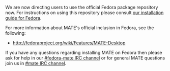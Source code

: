 <!--
.. link:
.. description:
.. tags: Fedora
.. date: 2012-11-10 20:51:28
.. title: MATE package repository for Fedora
.. slug: 2012-11-10-mate-package-repository-for-fedora
.. author: Steve Zesch
-->

We are now directing users to use the official Fedora package repository now.
For instructions on using this repository please consult [our installation
guide for Fedora](http://wiki.mate-desktop.org/download#fedora).

For more information about MATE's official inclusion in Fedora, see the following:
 
  * <http://fedoraproject.org/wiki/Features/MATE-Desktop>

If you have any questions regarding installing MATE on Fedora then please ask
for help in our [#fedora-mate IRC channel](https://webchat.freenode.net/?channels=#fedora-mate)
or for general MATE questions join us in [#mate IRC channel](https://webchat.freenode.net/?channels=#mate).
